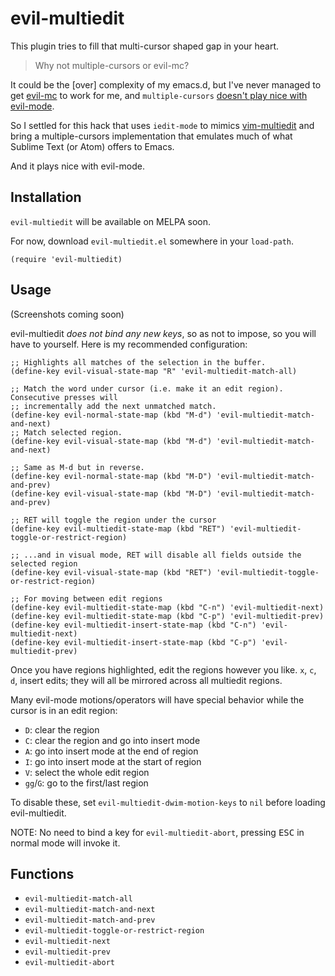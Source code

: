 # evil-multiedit

This plugin tries to fill that multi-cursor shaped gap in your heart.

> Why not multiple-cursors or evil-mc?

It could be the [over] complexity of my emacs.d, but I've never managed to get
[evil-mc](https://github.com/gabesoft/evil-mc) to work for me, and `multiple-cursors`
[doesn't play nice with evil-mode](https://github.com/magnars/multiple-cursors.el/issues/17).

So I settled for this hack that uses `iedit-mode` to mimics
[vim-multiedit](https://github.com/hlissner/vim-multiedit) and bring a multiple-cursors
implementation that emulates much of what Sublime Text (or Atom) offers to Emacs.

And it plays nice with evil-mode.

## Installation

`evil-multiedit` will be available on MELPA soon.

For now, download `evil-multiedit.el` somewhere in your `load-path`.

```elisp
(require 'evil-multiedit)
```

## Usage

(Screenshots coming soon)

<!-- ![evil-multiedit-match-all](/../screenshots/match-all.png?raw=true) -->
<!-- ![evil-multiedit-match-and-next/prev](/../screenshots/matching.png?raw=true) -->
<!-- ![evil-multiedit-restrict-to-region](/../screenshots/match-all.png?raw=true) -->

evil-multiedit *does not bind any new keys*, so as not to impose, so you will have to
yourself. Here is my recommended configuration:

```elisp
;; Highlights all matches of the selection in the buffer.
(define-key evil-visual-state-map "R" 'evil-multiedit-match-all)

;; Match the word under cursor (i.e. make it an edit region). Consecutive presses will
;; incrementally add the next unmatched match.
(define-key evil-normal-state-map (kbd "M-d") 'evil-multiedit-match-and-next)
;; Match selected region.
(define-key evil-visual-state-map (kbd "M-d") 'evil-multiedit-match-and-next)

;; Same as M-d but in reverse.
(define-key evil-normal-state-map (kbd "M-D") 'evil-multiedit-match-and-prev)
(define-key evil-visual-state-map (kbd "M-D") 'evil-multiedit-match-and-prev)

;; RET will toggle the region under the cursor
(define-key evil-multiedit-state-map (kbd "RET") 'evil-multiedit-toggle-or-restrict-region)

;; ...and in visual mode, RET will disable all fields outside the selected region
(define-key evil-visual-state-map (kbd "RET") 'evil-multiedit-toggle-or-restrict-region)

;; For moving between edit regions
(define-key evil-multiedit-state-map (kbd "C-n") 'evil-multiedit-next)
(define-key evil-multiedit-state-map (kbd "C-p") 'evil-multiedit-prev)
(define-key evil-multiedit-insert-state-map (kbd "C-n") 'evil-multiedit-next)
(define-key evil-multiedit-insert-state-map (kbd "C-p") 'evil-multiedit-prev)
```

Once you have regions highlighted, edit the regions however you like. `x`, `c`, `d`,
insert edits; they will all be mirrored across all multiedit regions.

Many evil-mode motions/operators will have special behavior while the cursor is in an edit
region:

* `D`: clear the region
* `C`: clear the region and go into insert mode
* `A`: go into insert mode at the end of region
* `I`: go into insert mode at the start of region
* `V`: select the whole edit region
* `gg`/`G`: go to the first/last region

To disable these, set `evil-multiedit-dwim-motion-keys` to `nil` before loading
evil-multiedit.

NOTE: No need to bind a key for `evil-multiedit-abort`, pressing <kbd>ESC</kbd> in normal
mode will invoke it.

## Functions

* `evil-multiedit-match-all`
* `evil-multiedit-match-and-next`
* `evil-multiedit-match-and-prev`
* `evil-multiedit-toggle-or-restrict-region`
* `evil-multiedit-next`
* `evil-multiedit-prev`
* `evil-multiedit-abort`

